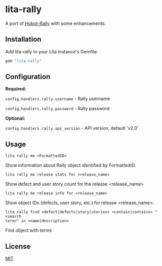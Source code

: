 # lita-rally

A port of
[Hubot-Rally](https://github.com/github/hubot-scripts/blob/master/src/scripts/rally.coffee)
with some enhancements. 

## Installation

Add lita-rally to your Lita instance's Gemfile:

``` ruby
gem "lita-rally"
```


## Configuration

**Required:**

```config.handlers.rally.username``` - Rally username

```config.handlers.rally.password``` - Rally password

**Optional:**

```config.handlers.rally.api_version``` - API version, default 'v2.0'


## Usage

```
lita rally me <FormattedID>
```
Show information about Rally object identified by FormattedID.

```
lita rally me release stats for <release_name>
```
Show defect and user story count for the release <release_name>

```
lita rally me release info for <release_name>
```
Show object IDs (defects, user story, etc.) for release <release_name>.

```
lita rally find <defect|defects|story|stories> <contain|contains> "<search
term>" in <name|description>
```
Find object with terms

## License

[MIT](http://opensource.org/licenses/MIT)
